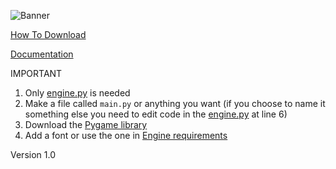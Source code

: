 ![Banner](https://github.com/Dragon-Chicken/Basilisk/assets/70321204/d9b4f440-169c-4fdd-baed-5b2be07abd39)

[How To Download](https://github.com/Dragon-Chicken/Basilisk/wiki/HOW-DO-DOWNLOAD)

[Documentation](https://github.com/Dragon-Chicken/DragonEngine/wiki)

IMPORTANT

1. Only [engine.py](https://github.com/Dragon-Chicken/DragonEngine/blob/main/engine.py) is needed
2. Make a file called `main.py` or anything you want (if you choose to name it something else you need to edit code in the [engine.py](https://github.com/Dragon-Chicken/DragonEngine/blob/main/engine.py) at line 6)
3. Download the [Pygame library](https://pypi.org/project/pygame/)
4. Add a font or use the one in [Engine requirements](https://github.com/Dragon-Chicken/Basilisk/tree/90648573a8b2e83a6132a12d9e46ba2bb27ec01a/Engine%20requirements)

Version 1.0

